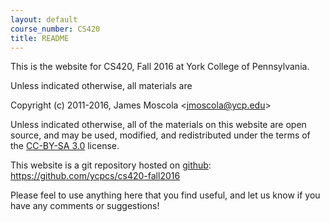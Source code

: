 ```yaml
---
layout: default
course_number: CS420
title: README
---
```


This is the website for CS420, Fall 2016 at York College of
Pennsylvania.

Unless indicated otherwise, all materials are

Copyright (c) 2011-2016, James Moscola &lt;<jmoscola@ycp.edu>&gt;

Unless indicated otherwise, all of the materials on this website
are open source, and may be used, modified, and redistributed
under the terms of the <a href="http://creativecommons.org/licenses/by-sa/3.0/us/">CC-BY-SA 3.0</a>
license.

This website is a git repository hosted on [github](https://github.com): <https://github.com/ycpcs/cs420-fall2016>

Please feel to use anything here that you find useful,
and let us know if you have any comments or suggestions!
